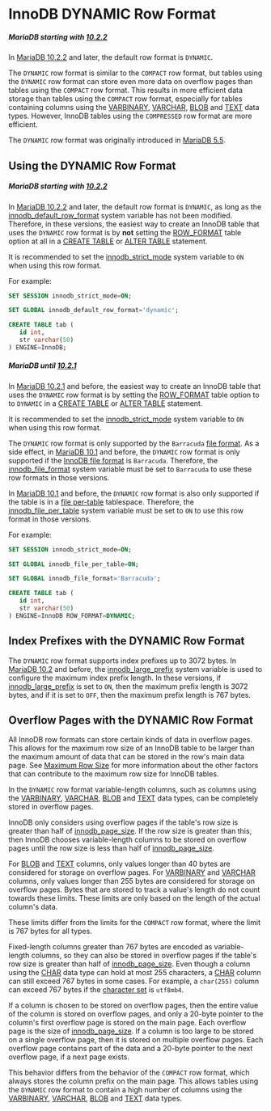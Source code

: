 # InnoDB DYNAMIC Row Format

##### MariaDB starting with [10.2.2](/kb/en/mariadb-1022-release-notes/)

In [MariaDB 10.2.2](/kb/en/mariadb-1022-release-notes/) and later, the default row format is `DYNAMIC`.

The `DYNAMIC` row format is similar to the `COMPACT` row format, but tables using the `DYNAMIC` row format can store even more data on overflow pages than tables using the `COMPACT` row format. This results in more efficient data storage than tables using the `COMPACT` row format, especially for tables containing columns using the [VARBINARY](/columns-storage-engines-and-plugins/data-types/string-data-types/varbinary), [VARCHAR](/columns-storage-engines-and-plugins/data-types/string-data-types/varchar), [BLOB](/columns-storage-engines-and-plugins/data-types/string-data-types/blob) and [TEXT](/columns-storage-engines-and-plugins/data-types/string-data-types/text) data types. However, InnoDB tables using the `COMPRESSED` row format are more efficient.

The `DYNAMIC` row format was originally introduced in [MariaDB 5.5](/kb/en/what-is-mariadb-55/).

## Using the DYNAMIC Row Format

##### MariaDB starting with [10.2.2](/kb/en/mariadb-1022-release-notes/)

In [MariaDB 10.2.2](/kb/en/mariadb-1022-release-notes/) and later, the default row format is `DYNAMIC`, as long as the [innodb_default_row_format](/kb/en/innodb-system-variables/#innodb_default_row_format) system variable has not been modified. Therefore, in these versions, the easiest way to create an InnoDB table that uses the `DYNAMIC` row format is by <strong>not</strong> setting the [ROW_FORMAT](/kb/en/create-table/#row_format) table option at all in a [CREATE TABLE](/sql-statements-structure/sql-statements/data-definition/create/create-table) or [ALTER TABLE](/sql-statements-structure/sql-statements/data-definition/alter/alter-table) statement.

It is recommended to set the [innodb_strict_mode](/kb/en/innodb-system-variables/#innodb_strict_mode) system variable to `ON` when using this row format.

For example:

```sql
SET SESSION innodb_strict_mode=ON;

SET GLOBAL innodb_default_row_format='dynamic';

CREATE TABLE tab (
   id int,
   str varchar(50)
) ENGINE=InnoDB;
```

##### MariaDB until [10.2.1](/kb/en/mariadb-1021-release-notes/)

In [MariaDB 10.2.1](/kb/en/mariadb-1021-release-notes/) and before, the easiest way to create an InnoDB table that uses the `DYNAMIC` row format is by setting the [ROW_FORMAT](/kb/en/create-table/#row_format) table option to to `DYNAMIC` in a [CREATE TABLE](/sql-statements-structure/sql-statements/data-definition/create/create-table) or [ALTER TABLE](/sql-statements-structure/sql-statements/data-definition/alter/alter-table) statement.

It is recommended to set the [innodb_strict_mode](/kb/en/innodb-system-variables/#innodb_strict_mode) system variable to `ON` when using this row format.

The `DYNAMIC` row format is only supported by the `Barracuda` [file format](/kb/en/xtradbinnodb-file-format/). As a side effect, in [MariaDB 10.1](/kb/en/what-is-mariadb-101/) and before, the `DYNAMIC` row format is only supported if the [InnoDB file format](/kb/en/xtradbinnodb-file-format/) is `Barracuda`. Therefore, the [innodb_file_format](/kb/en/innodb-system-variables/#innodb_file_format) system variable must be set to `Barracuda` to use these row formats in those versions.

In [MariaDB 10.1](/kb/en/what-is-mariadb-101/) and before, the `DYNAMIC` row format is also only supported if the table is in a [file per-table](/columns-storage-engines-and-plugins/storage-engines/innodb/innodb-tablespaces/innodb-file-per-table-tablespaces) tablespace. Therefore, the [innodb_file_per_table](/kb/en/innodb-system-variables/#innodb_file_per_table) system variable must be set to `ON` to use this row format in those versions.

For example:

```sql
SET SESSION innodb_strict_mode=ON;

SET GLOBAL innodb_file_per_table=ON;

SET GLOBAL innodb_file_format='Barracuda';

CREATE TABLE tab (
   id int,
   str varchar(50)
) ENGINE=InnoDB ROW_FORMAT=DYNAMIC;
```

## Index Prefixes with the DYNAMIC Row Format

The `DYNAMIC` row format supports index prefixes up to 3072 bytes. In [MariaDB 10.2](/kb/en/what-is-mariadb-102/) and before, the [innodb_large_prefix](/kb/en/innodb-system-variables/#innodb_large_prefix) system variable is used to configure the maximum index prefix length. In these versions, if [innodb_large_prefix](/kb/en/innodb-system-variables/#innodb_large_prefix) is set to `ON`, then the maximum prefix length is 3072 bytes, and if it is set to `OFF`, then the maximum prefix length is 767 bytes.

## Overflow Pages with the DYNAMIC Row Format

All InnoDB row formats can store certain kinds of data in overflow pages. This allows for the maximum row size of an InnoDB table to be larger than the maximum amount of data that can be stored in the row's main data page. See [Maximum Row Size](#maximum-row-size) for more information about the other factors that can contribute to the maximum row size for InnoDB tables.

In the `DYNAMIC` row format variable-length columns, such as columns using the [VARBINARY](/columns-storage-engines-and-plugins/data-types/string-data-types/varbinary), [VARCHAR](/columns-storage-engines-and-plugins/data-types/string-data-types/varchar), [BLOB](/columns-storage-engines-and-plugins/data-types/string-data-types/blob) and [TEXT](/columns-storage-engines-and-plugins/data-types/string-data-types/text) data types, can be completely stored in overflow pages.

InnoDB only considers using overflow pages if the table's row size is greater than half of [innodb_page_size](/kb/en/innodb-system-variables/#innodb_page_size). If the row size is greater than this, then InnoDB chooses variable-length columns to be stored on overflow pages until the row size is less than half of [innodb_page_size](/kb/en/innodb-system-variables/#innodb_page_size).

For [BLOB](/columns-storage-engines-and-plugins/data-types/string-data-types/blob) and [TEXT](/columns-storage-engines-and-plugins/data-types/string-data-types/text) columns, only values longer than 40 bytes are considered for storage on overflow pages. For [VARBINARY](/columns-storage-engines-and-plugins/data-types/string-data-types/varbinary) and [VARCHAR](/columns-storage-engines-and-plugins/data-types/string-data-types/varchar) columns, only values longer than 255 bytes are considered for storage on overflow pages. Bytes that are stored to track a value's length do not count towards these limits. These limits are only based on the length of the actual column's data.

These limits differ from the limits for the `COMPACT` row format, where the limit is 767 bytes for all types.

Fixed-length columns greater than 767 bytes are encoded as variable-length columns, so they can also be stored in overflow pages if the table's row size is greater than half of [innodb_page_size](/kb/en/innodb-system-variables/#innodb_page_size). Even though a column using the [CHAR](/columns-storage-engines-and-plugins/data-types/string-data-types/char) data type can hold at most 255 characters, a [CHAR](/columns-storage-engines-and-plugins/data-types/string-data-types/char) column can still exceed 767 bytes in some cases. For example, a `char(255)` column can exceed 767 bytes if the [character set](/columns-storage-engines-and-plugins/data-types/string-data-types/character-sets) is `utf8mb4`.

If a column is chosen to be stored on overflow pages, then the entire value of the column is stored on overflow pages, and only a 20-byte pointer to the column's first overflow page is stored on the main page. Each overflow page is the size of [innodb_page_size](/kb/en/innodb-system-variables/#innodb_page_size). If a column is too large to be stored on a single overflow page, then it is stored on multiple overflow pages. Each overflow page contains part of the data and a 20-byte pointer to the next overflow page, if a next page exists.

This behavior differs from the behavior of the `COMPACT` row format, which always stores the column prefix on the main page. This allows tables using the `DYNAMIC` row format to contain a high number of columns using the [VARBINARY](/columns-storage-engines-and-plugins/data-types/string-data-types/varbinary), [VARCHAR](/columns-storage-engines-and-plugins/data-types/string-data-types/varchar), [BLOB](/columns-storage-engines-and-plugins/data-types/string-data-types/blob) and [TEXT](/columns-storage-engines-and-plugins/data-types/string-data-types/text) data types.